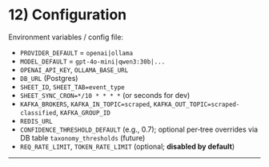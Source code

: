 # 12) Configuration

Environment variables / config file:

* `PROVIDER_DEFAULT` = `openai|ollama`
* `MODEL_DEFAULT` = `gpt-4o-mini|qwen3:30b|...`
* `OPENAI_API_KEY`, `OLLAMA_BASE_URL`
* `DB_URL` (Postgres)
* `SHEET_ID`, `SHEET_TAB=event_type`
* `SHEET_SYNC_CRON=*/10 * * * *` (or seconds for dev)
* `KAFKA_BROKERS`, `KAFKA_IN_TOPIC=scraped`, `KAFKA_OUT_TOPIC=scraped-classified`, `KAFKA_GROUP_ID`
* `REDIS_URL`
* `CONFIDENCE_THRESHOLD_DEFAULT` (e.g., 0.7); optional per‑tree overrides via DB table `taxonomy_thresholds` (future)
* `REQ_RATE_LIMIT`, `TOKEN_RATE_LIMIT` (optional; **disabled by default**)

---
